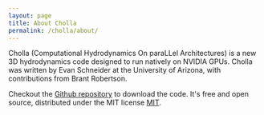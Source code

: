 ```yaml
---
layout: page
title: About Cholla 
permalink: /cholla/about/
---
```


Cholla (Computational Hydrodynamics On paraLLel Architectures) is a new 3D hydrodynamics code designed to run natively on NVIDIA GPUs. Cholla was written by Evan Schneider at the University of Arizona, with contributions from Brant Robertson.

Checkout the [Github repository](https://github.com/cholla-hydro/cholla) to download the code.
It's free and open source, distributed under the MIT license [MIT](https://github.com/cholla-hydro/cholla/blob/master/LICENSE.txt).

